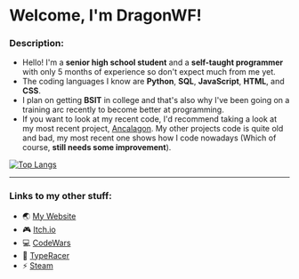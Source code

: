 # Welcome, I'm DragonWF!

### Description:
- Hello! I'm a **senior high school student** and a **self-taught programmer** with only 5 months of experience so don't expect much from me yet.
- The coding languages I know are **Python**, **SQL**, **JavaScript**, **HTML**, and **CSS**.
- I plan on getting **BSIT** in college and that's also why I've been going on a training arc recently to become better at programming.
- If you want to look at my recent code, I'd recommend taking a look at my most recent project, [Ancalagon](https://github.com/DragunWF/Ancalagon). My other
  projects code is quite old and bad, my most recent one shows how I code nowadays (Which of course, **still needs some improvement**).

[![Top Langs](https://github-readme-stats.vercel.app/api/top-langs/?username=DragunWF&layout=compact&theme=merko)](https://github.com/anuraghazra/github-readme-stats)

---

### Links to my other stuff:
- :earth_asia: [My Website](https://dragonwf.netlify.app/) 
- :video_game: [Itch.io](https://dragonwf.itch.io/) 
- :computer: [CodeWars](https://www.codewars.com/users/DragonWF) 
- :checkered_flag: [TypeRacer](https://data.typeracer.com/pit/profile?user=dragonwf) 
- :zap: [Steam](https://steamcommunity.com/profiles/76561198201145658)

